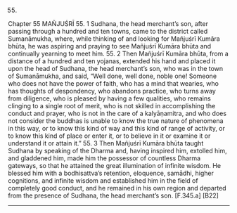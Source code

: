 55.
Chapter 55
MAÑJUŚRĪ
55. 1
Sudhana, the head merchant’s son, after passing through a hundred and ten
towns, came to the district called Sumanāmukha, where, while thinking of
and looking for Mañjuśrī Kumāra bhūta, he was aspiring and praying to see
Mañjuśrī Kumāra bhūta and continually yearning to meet him.
55. 2
Then Mañjuśrī Kumāra bhūta, from a distance of a hundred and ten
yojanas, extended his hand and placed it upon the head of Sudhana, the
head merchant’s son, who was in the town of Sumanāmukha, and said,
“Well done, well done, noble one! Someone who does not have the power of
faith, who has a mind that wearies, who has thoughts of despondency, who
abandons practice, who turns away from diligence, who is pleased by
having a few qualities, who remains clinging to a single root of merit, who is
not skilled in accomplishing the conduct and prayer, who is not in the care of
a kalyāṇamitra, and who does not consider the buddhas is unable to know
the true nature of phenomena in this way, or to know this kind of way and
this kind of range of activity, or to know this kind of place or enter it, or to
believe in it or examine it or understand it or attain it.”
55. 3
Then Mañjuśrī Kumāra bhūta taught Sudhana by speaking of the Dharma
and, having inspired him, extolled him, and gladdened him, made him the
possessor of countless Dharma gateways, so that he attained the great
illumination of infinite wisdom. He blessed him with a bodhisattva’s
retention, eloquence, samādhi, higher cognitions, and infinite wisdom and
established him in the field of completely good conduct, and he remained in
his own region and departed from the presence of Sudhana, the head
merchant’s son. [F.345.a] [B22]


---